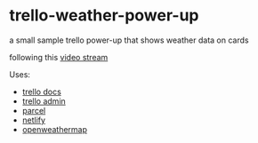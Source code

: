 # trello-weather-power-up

a small sample trello power-up that shows weather data on cards

following this [video stream](https://www.youtube.com/watch?v=dLCkcQnwAQk)

Uses:
- [trello docs](https://developer.atlassian.com/cloud/trello/guides/power-ups/your-first-power-up/)
- [trello admin](https://trello.com/power-ups/admin)
- [parcel](https://parceljs.org/)
- [netlify](https://www.netlify.com/)
- [openweathermap](https://openweathermap.org/api)